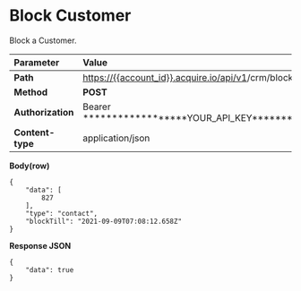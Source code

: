 # Block Customer

Block a Customer.

| Parameter | Value |
| :--- | :--- |
| **Path** | ​[https://{{account\_id}}.acquire.io/api/v1](https://%7B%7Baccount_id%7D%7D.acquire.io/api/v1/crm/objects/company/%7B%7BcompanyId%7D%7D)/crm/block-visitor​ |
| **Method** | **POST** |
| **Authorization** | Bearer \*\*\*\*\*\*\*\*\*\*\*\*\*\*\*\*\*\*YOUR\_API\_KEY\*\*\*\*\*\*\*\*\*\*\*\*\*\*\*\*\*\*\*\*\*\*\* |
| **Content-type** | application/json |

**Body\(row\)**

```text
{
    "data": [
        827
    ],
    "type": "contact",
    "blockTill": "2021-09-09T07:08:12.658Z"
}
```

**Response JSON**

```text
{
    "data": true
}
```

